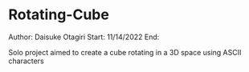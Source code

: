 # Rotating-Cube
Author: Daisuke Otagiri
Start: 11/14/2022
End: 

Solo project aimed to create a cube rotating in a 3D space using ASCII characters
